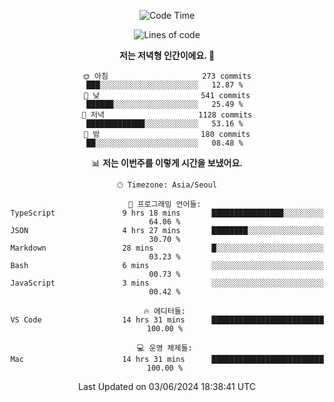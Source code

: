 <div align='center'>
 
<!--START_SECTION:waka-->
![Code Time](http://img.shields.io/badge/Code%20Time-3%2C556%20hrs%2053%20mins-blue)

![Lines of code](https://img.shields.io/badge/%EC%A0%80%EB%8A%94%20%EC%97%AC%ED%83%9C%EA%B9%8C%EC%A7%80%20-1.5%20million%20%EC%A4%84%EC%9D%98%20%EC%BD%94%EB%93%9C%EB%A5%BC%20%EC%9E%91%EC%84%B1%ED%96%88%EC%96%B4%EC%9A%94.-blue)

**저는 저녁형 인간이에요. 🦉** 

```text
🌞 아침                     273 commits         ███░░░░░░░░░░░░░░░░░░░░░░   12.87 % 
🌆 낮　                     541 commits         ██████░░░░░░░░░░░░░░░░░░░   25.49 % 
🌃 저녁                     1128 commits        █████████████░░░░░░░░░░░░   53.16 % 
🌙 밤　                     180 commits         ██░░░░░░░░░░░░░░░░░░░░░░░   08.48 % 
```


📊 **저는 이번주를 이렇게 시간을 보냈어요.** 

```text
🕑︎ Timezone: Asia/Seoul

💬 프로그래밍 언어들: 
TypeScript               9 hrs 18 mins       ████████████████░░░░░░░░░   64.06 % 
JSON                     4 hrs 27 mins       ████████░░░░░░░░░░░░░░░░░   30.70 % 
Markdown                 28 mins             █░░░░░░░░░░░░░░░░░░░░░░░░   03.23 % 
Bash                     6 mins              ░░░░░░░░░░░░░░░░░░░░░░░░░   00.73 % 
JavaScript               3 mins              ░░░░░░░░░░░░░░░░░░░░░░░░░   00.42 % 

🔥 에디터들: 
VS Code                  14 hrs 31 mins      █████████████████████████   100.00 % 

💻 운영 체제들: 
Mac                      14 hrs 31 mins      █████████████████████████   100.00 % 
```


 Last Updated on 03/06/2024 18:38:41 UTC
<!--END_SECTION:waka-->
 </div>
<!---
Emewjin/Emewjin is a ✨ special ✨ repository because its `README.md` (this file) appears on your GitHub profile.
You can click the Preview link to take a look at your changes.
--->
